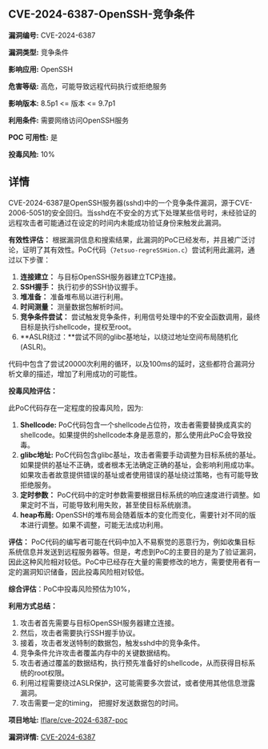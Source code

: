 ## CVE-2024-6387-OpenSSH-竞争条件

**漏洞编号:** CVE-2024-6387

**漏洞类型:** 竞争条件

**影响应用:** OpenSSH

**危害等级:** 高危，可能导致远程代码执行或拒绝服务

**影响版本:** 8.5p1 <= 版本 <= 9.7p1

**利用条件:** 需要网络访问OpenSSH服务

**POC 可用性:** 是

**投毒风险:** 10%

## 详情

CVE-2024-6387是OpenSSH服务器(sshd)中的一个竞争条件漏洞，源于CVE-2006-5051的安全回归。当sshd在不安全的方式下处理某些信号时，未经验证的远程攻击者可能通过在设定的时间内未能成功验证身份来触发此漏洞。

**有效性评估：**
根据漏洞信息和搜索结果，此漏洞的PoC已经发布，并且被广泛讨论，证明了其有效性。PoC代码（`7etsuo-regreSSHion.c`）尝试利用此漏洞，通过以下步骤：

1.  **连接建立：** 与目标OpenSSH服务器建立TCP连接。
2.  **SSH握手：** 执行初步的SSH协议握手。
3.  **堆准备：** 准备堆布局以进行利用。
4.  **时间测量：** 测量数据包解析时间。
5.  **竞争条件尝试：** 尝试触发竞争条件，利用信号处理中的不安全函数调用，最终目标是执行shellcode，提权至root。
6.  **ASLR绕过：**尝试不同的glibc基地址，以绕过地址空间布局随机化(ASLR)。

代码中包含了尝试20000次利用的循环，以及100ms的延时，这些都符合漏洞分析文章的描述，增加了利用成功的可能性。

**投毒风险评估：**

此PoC代码存在一定程度的投毒风险，因为:

1.  **Shellcode:** PoC代码包含一个shellcode占位符，攻击者需要替换成真实的shellcode。如果提供的shellcode本身是恶意的，那么使用此PoC会导致投毒。
2. **glibc地址:** PoC代码包含glibc基址，攻击者需要手动调整为目标系统的基址。如果提供的基址不正确，或者根本无法确定正确的基址，会影响利用成功率。如果攻击者故意提供错误的基址或者使用错误的基址绕过策略，也有可能导致拒绝服务。
3.  **定时参数：** PoC代码中的定时参数需要根据目标系统的响应速度进行调整。如果定时不当，可能导致利用失败，甚至使目标系统崩溃。
4.  **heap布局:** OpenSSH的堆布局会随着版本的变化而变化，需要针对不同的版本进行调整。如果不调整，可能无法成功利用。

**评估：**
PoC代码的编写者可能在代码中加入不易察觉的恶意行为，例如收集目标系统信息并发送到远程服务器等。但是，考虑到PoC的主要目的是为了验证漏洞，因此这种风险相对较低。PoC中已经存在大量的需要修改的地方，需要使用者有一定的漏洞知识储备，因此投毒风险相对较低。

**综合评估**：PoC中投毒风险预估为10%，

**利用方式总结：**

1.  攻击者首先需要与目标OpenSSH服务器建立连接。
2.  然后，攻击者需要执行SSH握手协议。
3.  接着，攻击者发送特制的数据包，触发sshd中的竞争条件。
4.  竞争条件允许攻击者覆盖内存中的关键数据结构。
5.  攻击者通过覆盖的数据结构，执行预先准备好的shellcode，从而获得目标系统的root权限。
6. 利用过程需要绕过ASLR保护，这可能需要多次尝试，或者使用其他信息泄露漏洞。
7. 攻击需要一定的timing， 把握好发送数据包的时间。

**项目地址:** [lflare/cve-2024-6387-poc](https://github.com/lflare/cve-2024-6387-poc)

**漏洞详情:** [CVE-2024-6387](https://nvd.nist.gov/vuln/detail/CVE-2024-6387)